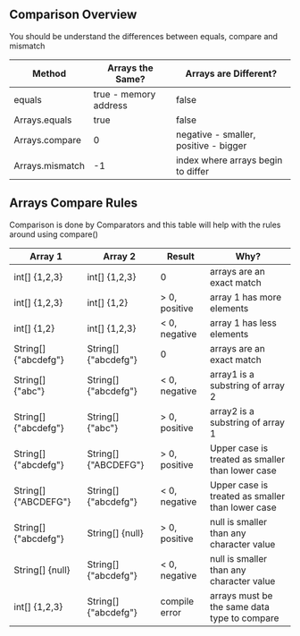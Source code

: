 ## Comparison Overview
You should be understand the differences between equals, compare and mismatch

| Method        | Arrays the Same?     | Arrays are Different?                 |
|---------------|----------------------|---------------------------------------|
|equals         | true - memory address| false                                 |
|Arrays.equals  | true                 | false                                 |
|Arrays.compare | 0                    | negative - smaller, positive - bigger |
|Arrays.mismatch| -1                   | index where arrays begin to differ    |


## Arrays Compare Rules
Comparison is done by Comparators and this table will help with the rules around using compare()

| Array 1             | Array 2               | Result       | Why?                                              |
|---------------------|-----------------------|--------------|---------------------------------------------------|
|int[] {1,2,3}        | int[] {1,2,3}         | 0            | arrays are an exact match                         |
|int[] {1,2,3}        | int[] {1,2}           | > 0, positive| array 1 has more elements                         |
|int[] {1,2}          | int[] {1,2,3}         | < 0, negative| array 1 has less elements                         |
|String[] {"abcdefg"} | String[] {"abcdefg"}  | 0            | arrays are an exact match                         |
|String[] {"abc"}     | String[] {"abcdefg"}  | < 0, negative| array1 is a substring of array 2                  |
|String[] {"abcdefg"} | String[] {"abc"}      | > 0, positive| array2 is a substring of array 1                  |
|String[] {"abcdefg"} | String[] {"ABCDEFG"}  | > 0, positive| Upper case is treated as smaller than lower case  |
|String[] {"ABCDEFG"} | String[] {"abcdefg"}  | < 0, negative| Upper case is treated as smaller than lower case  |
|String[] {"abcdefg"} | String[] {null}       | > 0, positive| null is smaller than any character value          |
|String[] {null}      | String[] {"abcdefg"}  | < 0, negative| null is smaller than any character value          |
|int[] {1,2,3}        | String[] {"abcdefg"}  | compile error| arrays must be the same data type to compare      |
